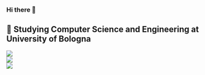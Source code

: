 ### Hi there 👋
🔭 Studying Computer Science and Engineering at University of Bologna
---
![](https://github-readme-stats.vercel.app/api?username=S-furi&theme=swift&hide_border=false&include_all_commits=false&count_private=false)<br/>
![](https://github-readme-streak-stats.herokuapp.com/?user=S-furi&theme=swift&hide_border=false)<br/>
![](https://github-readme-stats.vercel.app/api/top-langs/?username=S-furi&theme=swift&hide_border=false&include_all_commits=false&count_private=false&layout=compact)

<!-- Proudly created with GPRM ( https://gprm.itsvg.in ) -->
